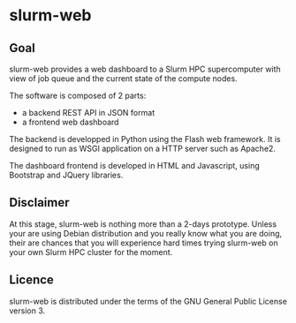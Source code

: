 slurm-web
=========

Goal
----

slurm-web provides a web dashboard to a Slurm HPC supercomputer with view of
job queue and the current state of the compute nodes.

The software is composed of 2 parts:

- a backend REST API in JSON format
- a frontend web dashboard

The backend is developped in Python using the Flash web framework. It is
designed to run as WSGI application on a HTTP server such as Apache2.

The dashboard frontend is developed in HTML and Javascript, using Bootstrap
and JQuery libraries.

Disclaimer
----------

At this stage, slurm-web is nothing more than a 2-days prototype. Unless your
are using Debian distribution and you really know what you are doing, their are
chances that you will experience hard times trying slurm-web on your own Slurm
HPC cluster for the moment.

Licence
-------

slurm-web is distributed under the terms of the GNU General Public License
version 3.
